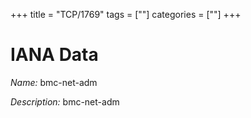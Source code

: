 +++
title = "TCP/1769"
tags = [""]
categories = [""]
+++

# IANA Data

_Name:_ bmc-net-adm

_Description:_ bmc-net-adm

